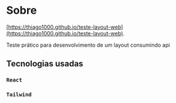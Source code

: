 # Sobre

[https://thiago1000.github.io/teste-layout-web](https://thiago1000.github.io/teste-layout-web).

Teste prático para desenvolvimento de um layout consumindo api

## Tecnologias usadas

### `React`
### `Tailwind`
